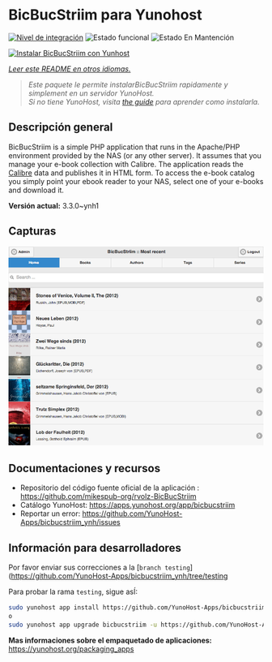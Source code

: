 <!--
Este archivo README esta generado automaticamente<https://github.com/YunoHost/apps/tree/master/tools/readme_generator>
No se debe editar a mano.
-->

# BicBucStriim para Yunohost

[![Nivel de integración](https://dash.yunohost.org/integration/bicbucstriim.svg)](https://dash.yunohost.org/appci/app/bicbucstriim) ![Estado funcional](https://ci-apps.yunohost.org/ci/badges/bicbucstriim.status.svg) ![Estado En Mantención](https://ci-apps.yunohost.org/ci/badges/bicbucstriim.maintain.svg)

[![Instalar BicBucStriim con Yunhost](https://install-app.yunohost.org/install-with-yunohost.svg)](https://install-app.yunohost.org/?app=bicbucstriim)

*[Leer este README en otros idiomas.](./ALL_README.md)*

> *Este paquete le permite instalarBicBucStriim rapidamente y simplement en un servidor YunoHost.*  
> *Si no tiene YunoHost, visita [the guide](https://yunohost.org/install) para aprender como instalarla.*

## Descripción general

BicBucStriim is a simple PHP application that runs in the Apache/PHP environment provided by the NAS (or any other server). It assumes that you manage your e-book collection with Calibre. The application reads the [Calibre](https://calibre-ebook.com/) data and publishes it in HTML form. To access the e-book catalog you simply point your ebook reader to your NAS, select one of your e-books and download it.


**Versión actual:** 3.3.0~ynh1

## Capturas

![Captura de BicBucStriim](./doc/screenshots/bbs-121-recent.png)

## Documentaciones y recursos

- Repositorio del código fuente oficial de la aplicación : <https://github.com/mikespub-org/rvolz-BicBucStriim>
- Catálogo YunoHost: <https://apps.yunohost.org/app/bicbucstriim>
- Reportar un error: <https://github.com/YunoHost-Apps/bicbucstriim_ynh/issues>

## Información para desarrolladores

Por favor enviar sus correcciones a la [`branch testing`](https://github.com/YunoHost-Apps/bicbucstriim_ynh/tree/testing

Para probar la rama `testing`, sigue asÍ:

```bash
sudo yunohost app install https://github.com/YunoHost-Apps/bicbucstriim_ynh/tree/testing --debug
o
sudo yunohost app upgrade bicbucstriim -u https://github.com/YunoHost-Apps/bicbucstriim_ynh/tree/testing --debug
```

**Mas informaciones sobre el empaquetado de aplicaciones:** <https://yunohost.org/packaging_apps>
